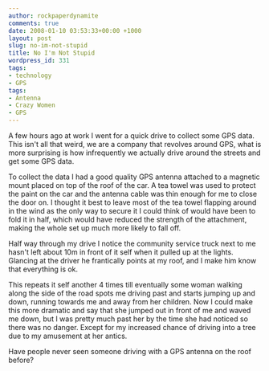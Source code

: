 ```yaml
---
author: rockpaperdynamite
comments: true
date: 2008-01-10 03:53:33+00:00 +1000
layout: post
slug: no-im-not-stupid
title: No I'm Not Stupid
wordpress_id: 331
tags:
- technology
- GPS
tags:
- Antenna
- Crazy Women
- GPS
---
```


A few hours ago at work I went for a quick drive to collect some GPS data. This isn't all that weird, we are a company that revolves around GPS, what is more surprising is how infrequently we actually drive around the streets and get some GPS data.

To collect the data I had a good quality GPS antenna attached to a magnetic mount placed on top of the roof of the car. A tea towel was used to protect the paint on the car and the antenna cable was thin enough for me to close the door on. I thought it best to leave most of the tea towel flapping around in the wind as the only way to secure it I could think of would have been to fold it in half, which would have reduced the strength of the attachment, making the whole set up much more likely to fall off.

Half way through my drive I notice the community service truck next to me hasn't left about 10m in front of it self when it pulled up at the lights. Glancing at the driver he frantically points at my roof, and I make him know that everything is ok.

This repeats it self another 4 times till eventually some woman walking along the side of the road spots me driving past and starts jumping up and down, running towards me and away from her children. Now I could make this more dramatic and say that she jumped out in front of me and waved me down, but I was pretty much past her by the time she had noticed so there was no danger. Except for my increased chance of driving into a tree due to my amusement at her antics.

Have people never seen someone driving with a GPS antenna on the roof before?
